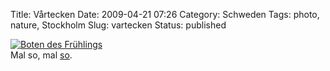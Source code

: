 Title: Vårtecken
Date: 2009-04-21 07:26
Category: Schweden
Tags: photo, nature, Stockholm
Slug: vartecken
Status: published

[![Boten des
Frühlings](/pic/forstafjaril_s.jpg "Boten des Frühlings")](/pic/forstafjaril_l.jpg)  
Mal so, mal [so](http://www.fiket.de/2009/04/14/byte/).

